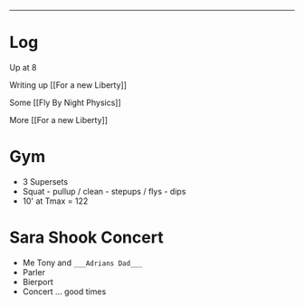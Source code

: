 

---

# Log

Up at 8 

Writing up [[For a new Liberty]]

Some [[Fly By Night Physics]]

More [[For a new Liberty]]

# Gym
- 3 Supersets
- Squat - pullup / clean - stepups / flys - dips
- 10' at Tmax = 122

# Sara Shook Concert
- Me Tony  and `___Adrians Dad___`
- Parler 
- Bierport
- Concert ... good times
